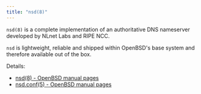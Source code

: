 ```yaml
---
title: "nsd(8)"
---
```


`nsd(8)` is a complete implementation of an authoritative DNS nameserver developed
by NLnet Labs and RIPE NCC.

`nsd` is lightweight, reliable and shipped within OpenBSD's base system and
therefore available out of the box.

Details:

* [nsd(8) - OpenBSD manual pages](https://man.openbsd.org/nsd.8)
* [nsd.conf(5) - OpenBSD manual pages](https://man.openbsd.org/OpenBSD-current/man5/nsd.conf.5)
